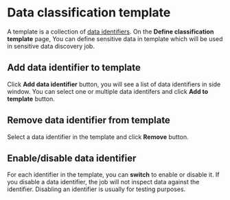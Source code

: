 # Data classification template
A template is a collection of [data identifiers](data-identifiers.md). On the **Define classification template** page, You can define sensitive data in template which will be used in sensitive data discovery job. 

## Add data identifier to template
Click **Add data identifier** button, you will see a list of data identifiers in side window. You can select one or multiple data identifers and click **Add to template** button. 

## Remove data identifier from template
Select a data identifier in the template and click **Remove** button. 

## Enable/disable data identifier
For each identifier in the template, you can **switch** to enable or disable it. If you disable a data identifier, the job will not inspect data against the identifier. Disabling an identifier is usually for testing purposes.